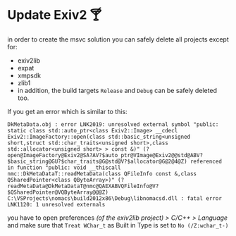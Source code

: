 # Update Exiv2 🍸

in order to create the msvc solution you can safely delete all projects except for:
- exiv2lib
- expat
- xmpsdk
- zlib1
- in addition, the build targets ``Release`` and ``Debug`` can be safely deleted too.

If you get an error which is similar to this:
```
DkMetaData.obj : error LNK2019: unresolved external symbol "public: static class std::auto_ptr<class Exiv2::Image> __cdecl Exiv2::ImageFactory::open(class std::basic_string<unsigned short,struct std::char_traits<unsigned short>,class std::allocator<unsigned short> > const &)" (?open@ImageFactory@Exiv2@SA?AV?$auto_ptr@VImage@Exiv2@@std@ABV?$basic_string@GU?$char_traits@G@std@V?$allocator@G@2@4@Z) referenced in function "public: void __thiscall nmc::DkMetaDataT::readMetaData(class QFileInfo const &,class QSharedPointer<class QByteArray>)" (?readMetaData@DkMetaDataT@nmc@QAEXABVQFileInfo@V?$QSharedPointer@VQByteArray@@@Z)
C:\VSProjects\nomacs\build2012x86\Debug\libnomacsd.dll : fatal error LNK1120: 1 unresolved externals
```
you have to open preferences _(of the exiv2lib project) > C/C++ > Language_ and make sure that ``Treat WChar_t`` as Built in Type is set to ``No (/Z:wchar_t-)``
